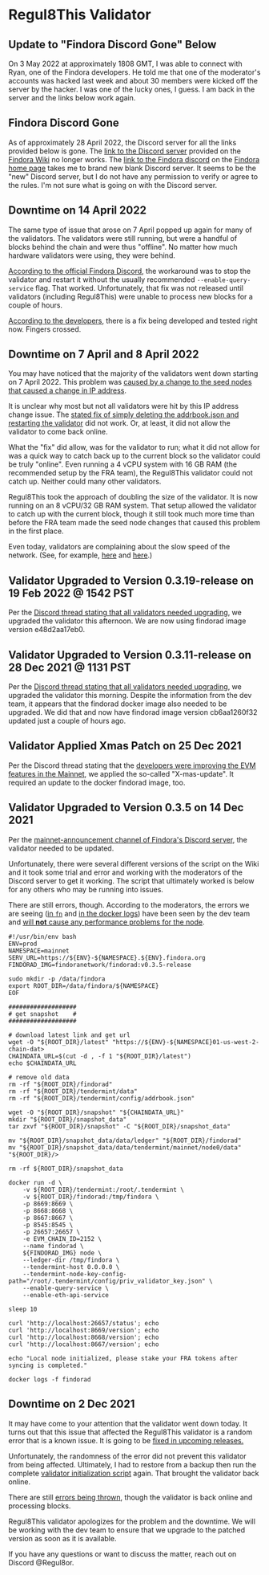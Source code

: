 # Regul8This Validator

## Update to "Findora Discord Gone" Below
On 3 May 2022 at approximately 1808 GMT, I was able to connect with Ryan, one of the Findora developers. He told me that one of the moderator's accounts was hacked last week and about 30 members were kicked off the server by the hacker. I was one of the lucky ones, I guess. I am back in the server and the links below work again.

## Findora Discord Gone
As of approximately 28 April 2022, the Discord server for all the links provided below is gone. The [link to the Discord server](https://discord.com/invite/dHhY5pte) provided on the [Findora Wiki](https://wiki.findora.org/docs/general/intro/) no longer works. The [link to the Findora discord](https://findora.org/) on the [Findora home page](https://findora.org/) takes me to brand new blank Discord server. It seems to be the "new" Discord server, but I do not have any permission to verify or agree to the rules. I'm not sure what is going on with the Discord server.

## Downtime on 14 April 2022
The same type of issue that arose on 7 April popped up again for many of the validators. The validators were still running, but were a handful of blocks behind the chain and were thus "offline". No matter how much hardware validators were using, they were behind.

[According to the official Findora Discord](https://discord.com/channels/789009413976883220/902960166071336960/964250487820005436), the workaround was to stop the validator and restart it without the usually recommended ```--enable-query-service``` flag. That worked. Unfortunately, that fix was not released until validators (including Regul8This) were unable to process new blocks for a couple of hours.

[According to the developers](https://discord.com/channels/789009413976883220/902960166071336960/964230742165053521), there is a fix being developed and tested right now. Fingers crossed.

## Downtime on 7 April and 8 April 2022
You may have noticed that the majority of the validators went down starting on 7 April 2022. This problem was [caused by a change to the seed nodes that caused a change in IP address](https://discord.com/channels/789009413976883220/902960166071336960/961779463845187584).

It is unclear why most but not all validators were hit by this IP address change issue. The [stated fix of simply deleting the addrbook.json and restarting the validator](https://discord.com/channels/789009413976883220/902960166071336960/961800125515173888) did not work. Or, at least, it did not allow the validator to come back online.

What the "fix" did allow, was for the validator to run; what it did not allow for was a quick way to catch back up to the current block so the validator could be truly "online". Even running a 4 vCPU system with 16 GB RAM (the recommended setup by the FRA team), the Regul8This validator could not catch up. Neither could many other validators.

Regul8This took the approach of doubling the size of the validator. It is now running on an 8 vCPU/32 GB RAM system. That setup allowed the validator to catch up with the current block, though it still took much more time than before the FRA team made the seed node changes that caused this problem in the first place.

Even today, validators are complaining about the slow speed of the network. (See, for example, [here](https://discord.com/channels/789009413976883220/902960166071336960/963324919565934612) and [here](https://discord.com/channels/789009413976883220/902960166071336960/963374661083754586).)

## Validator Upgraded to Version 0.3.19-release on 19 Feb 2022 @ 1542 PST
Per the [Discord thread stating that all validators needed upgrading](https://discord.com/channels/789009413976883220/918905868035166268/944274401334009906), we upgraded the validator this afternoon. We are now using findorad image version e48d2aa17eb0. 

## Validator Upgraded to Version 0.3.11-release on 28 Dec 2021 @ 1131 PST
Per the [Discord thread stating that all validators needed upgrading](https://discord.com/channels/789009413976883220/902960166071336960/925456119617433643), we upgraded the validator this morning. Despite the information from the dev team, it appears that the findorad docker image also needed to be upgraded. We did that and now have findorad image version cb6aa1260f32 updated just a couple of hours ago. 

## Validator Applied Xmas Patch on 25 Dec 2021
Per the Discord thread stating that the [developers were improving the EVM features in the Mainnet](https://discord.com/channels/789009413976883220/902960166071336960/924416377312403487), we applied the so-called "X-mas-update". It required an update to the docker findorad image, too.

## Validator Upgraded to Version 0.3.5 on 14 Dec 2021
Per the [mainnet-announcement channel of Findora's Discord server](https://discord.com/channels/789009413976883220/918905868035166268/920248981831954442), the validator needed to be updated.

Unfortunately, there were several different versions of the script on the Wiki and it took some trial and error and working with the moderators of the Discord server to get it working. The script that ultimately worked is below for any others who may be running into issues.

There are still errors, though. According to the moderators, the errors we are seeing ([in `fn`](https://discord.com/channels/789009413976883220/902960166071336960/920453707404030083) and [in the docker logs](https://discord.com/channels/789009413976883220/902960166071336960/920450379655831582)) have been seen by the dev team and [will **not** cause any performance problems for the node](https://discord.com/channels/789009413976883220/902960166071336960/920457805100630016).

```
#!/usr/bin/env bash
ENV=prod
NAMESPACE=mainnet
SERV_URL=https://${ENV}-${NAMESPACE}.${ENV}.findora.org
FINDORAD_IMG=findoranetwork/findorad:v0.3.5-release

sudo mkdir -p /data/findora
export ROOT_DIR=/data/findora/${NAMESPACE}
EOF

###################
# get snapshot    #
###################

# download latest link and get url
wget -O "${ROOT_DIR}/latest" "https://${ENV}-${NAMESPACE}01-us-west-2-chain-dat>
CHAINDATA_URL=$(cut -d , -f 1 "${ROOT_DIR}/latest")
echo $CHAINDATA_URL

# remove old data
rm -rf "${ROOT_DIR}/findorad"
rm -rf "${ROOT_DIR}/tendermint/data"
rm -rf "${ROOT_DIR}/tendermint/config/addrbook.json"

wget -O "${ROOT_DIR}/snapshot" "${CHAINDATA_URL}"
mkdir "${ROOT_DIR}/snapshot_data"
tar zxvf "${ROOT_DIR}/snapshot" -C "${ROOT_DIR}/snapshot_data"

mv "${ROOT_DIR}/snapshot_data/data/ledger" "${ROOT_DIR}/findorad"
mv "${ROOT_DIR}/snapshot_data/data/tendermint/mainnet/node0/data" "${ROOT_DIR}/>

rm -rf ${ROOT_DIR}/snapshot_data

docker run -d \
    -v ${ROOT_DIR}/tendermint:/root/.tendermint \
    -v ${ROOT_DIR}/findorad:/tmp/findora \
    -p 8669:8669 \
    -p 8668:8668 \
    -p 8667:8667 \
    -p 8545:8545 \
    -p 26657:26657 \
    -e EVM_CHAIN_ID=2152 \
    --name findorad \
    ${FINDORAD_IMG} node \
    --ledger-dir /tmp/findora \
    --tendermint-host 0.0.0.0 \
    --tendermint-node-key-config-path="/root/.tendermint/config/priv_validator_key.json" \
    --enable-query-service \
    --enable-eth-api-service

sleep 10

curl 'http://localhost:26657/status'; echo
curl 'http://localhost:8669/version'; echo
curl 'http://localhost:8668/version'; echo
curl 'http://localhost:8667/version'; echo

echo "Local node initialized, please stake your FRA tokens after syncing is completed."

docker logs -f findorad
```


## Downtime on 2 Dec 2021
It may have come to your attention that the validator went down today. It turns out that this issue that affected the Regul8This validator is a random error that is a known issue. It is going to be [fixed in upcoming releases.](https://discord.com/channels/789009413976883220/902960166071336960/916065157803802694 "FRA Discord Message")

Unfortunately, the randomness of the error did not prevent this validator from being affected. Ultimately, I had to restore from a backup then run the complete [validator initialization script](https://wiki.findora.org/assets/files/node_init_mainnet-31289365a9595aeb7188096f269a876c.sh) again. That brought the validator back online.

There are still [errors being thrown](https://discord.com/channels/789009413976883220/902960166071336960/916099287211974706), though the validator is back online and processing blocks.

Regul8This validator apologizes for the problem and the downtime. We will be working with the dev team to ensure that we upgrade to the patched version as soon as it is available.

If you have any questions or want to discuss the matter, reach out on Discord @Regul8or.
